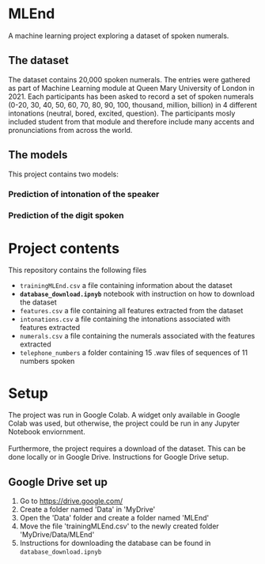 # MLEnd
A machine learning project exploring a dataset of spoken numerals.

## The dataset
The dataset contains 20,000 spoken numerals. The entries were gathered as part of Machine Learning module at Queen Mary University of London in 2021.
Each participants has been asked to record a set of spoken numerals (0-20, 30, 40, 50, 60, 70, 80, 90, 100, thousand, million, billion) in 4 different intonations (neutral, bored, excited, question). The participants mosly included student from that module and therefore include many accents and pronunciations from across the world.

## The models
This project contains two models:
### Prediction of intonation of the speaker
### Prediction of the digit spoken

# Project contents
This repository contains the following files
- `trainingMLEnd.csv` a file containing information about the dataset
- **`database_download.ipnyb`** notebook with instruction on how to download the dataset
- `features.csv` a file containing all features extracted from the dataset
- `intonations.csv` a file containing the intonations associated with features extracted
- `numerals.csv` a file containing the numerals associated with the features extracted
- `telephone_numbers` a folder containing 15 .wav files of sequences of 11 numbers spoken

# Setup
The project was run in Google Colab. A widget only available in Google Colab was used, but otherwise, the project could be run in any Jupyter Notebook enviornment.<br><br>
Furthermore, the project requires a download of the dataset. This can be done locally or in Google Drive. Instructions for Google Drive setup.

## Google Drive set up
1. Go to https://drive.google.com/
2. Create a folder named 'Data' in 'MyDrive'
3. Open the 'Data' folder and create a folder named 'MLEnd'
4. Move the file 'trainingMLEnd.csv' to the newly created folder 'MyDrive/Data/MLEnd'
5. Instructions for downloading the database can be found in `database_download.ipnyb`


